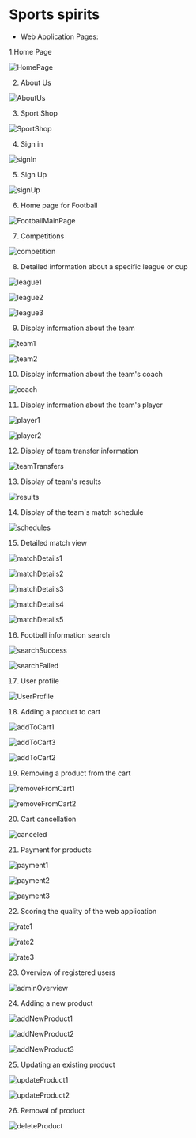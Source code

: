 # Sports spirits

- Web Application Pages:

1.Home Page

![HomePage](https://github.com/Filip-ShabanoskiVp/sports-spirits/assets/52547885/a2f6e7af-3e26-4a0b-a09f-479c7b6785fd)

2. About Us
  
![AboutUs](https://github.com/Filip-ShabanoskiVp/sports-spirits/assets/52547885/9c08fa84-c8f2-41ae-a097-15666bb4d18e)

3. Sport Shop

![SportShop](https://github.com/Filip-ShabanoskiVp/sports-spirits/assets/52547885/91e80049-2690-45e7-be4b-f46c5fa6c513)

4. Sign in

![signIn](https://github.com/Filip-ShabanoskiVp/sports-spirits/assets/52547885/839403c9-d4f0-42e3-a7c8-a6323098fa2c)


5. Sign Up

![signUp](https://github.com/Filip-ShabanoskiVp/sports-spirits/assets/52547885/3dd13379-ee6a-47e7-9f95-aba84d5d2cec)

6. Home page for Football

![FootballMainPage](https://github.com/Filip-ShabanoskiVp/sports-spirits/assets/52547885/9612092f-b40b-482a-b0e9-0c14d95f5c06)

7. Competitions

![competition](https://github.com/Filip-ShabanoskiVp/sports-spirits/assets/52547885/824d23c2-5627-48ce-9204-ca19a4e77612)

8. Detailed information about a specific league or cup

![league1](https://github.com/Filip-ShabanoskiVp/sports-spirits/assets/52547885/542149b1-7bb5-4785-bb28-706b9f51b3af)

![league2](https://github.com/Filip-ShabanoskiVp/sports-spirits/assets/52547885/825f6386-75e2-491e-9f11-77518c2d9336)

![league3](https://github.com/Filip-ShabanoskiVp/sports-spirits/assets/52547885/8ae60941-3724-4c48-b8a8-1cef884bc6f3)


9. Display information about the team

![team1](https://github.com/Filip-ShabanoskiVp/sports-spirits/assets/52547885/08ab3b75-8f62-4922-b92a-d4bbc05436cc)


![team2](https://github.com/Filip-ShabanoskiVp/sports-spirits/assets/52547885/51e01f9d-1c94-483e-9abb-9f5354494cd0)


10. Display information about the team's coach

![coach](https://github.com/Filip-ShabanoskiVp/sports-spirits/assets/52547885/cb11b587-c717-4015-b8d9-c8e31e013306)


11. Display information about the team's player

![player1](https://github.com/Filip-ShabanoskiVp/sports-spirits/assets/52547885/d591ef1e-0e1c-4f8d-a703-449b116104c1)

![player2](https://github.com/Filip-ShabanoskiVp/sports-spirits/assets/52547885/fe819796-54e4-4399-a68d-9e695bb0488a)


12. Display of team transfer information

![teamTransfers](https://github.com/Filip-ShabanoskiVp/sports-spirits/assets/52547885/67cb7f26-2a38-4a01-b077-16886fb2e1b2)


13. Display of team's results

![results](https://github.com/Filip-ShabanoskiVp/sports-spirits/assets/52547885/4feb1256-b94e-4769-bef9-fd669a91808f)


14. Display of the team's match schedule

![schedules](https://github.com/Filip-ShabanoskiVp/sports-spirits/assets/52547885/d5765998-ffe9-4273-9942-48d6e80d032e)

15. Detailed match view

![matchDetails1](https://github.com/Filip-ShabanoskiVp/sports-spirits/assets/52547885/ea5e882f-7477-4664-bd19-0a81d60e92eb)

![matchDetails2](https://github.com/Filip-ShabanoskiVp/sports-spirits/assets/52547885/8165d2c0-151c-4591-b0d8-08101e68be17)

![matchDetails3](https://github.com/Filip-ShabanoskiVp/sports-spirits/assets/52547885/d8b62de4-7570-40b2-afdc-5dfc0cd6697e)

![matchDetails4](https://github.com/Filip-ShabanoskiVp/sports-spirits/assets/52547885/47cdd54e-b20e-4929-bb65-ec5c0a95b975)

![matchDetails5](https://github.com/Filip-ShabanoskiVp/sports-spirits/assets/52547885/5dbfe6f3-d66c-4127-80d7-04e0278b3ca5)

16. Football information search

![searchSuccess](https://github.com/Filip-ShabanoskiVp/sports-spirits/assets/52547885/4dd33fb0-7373-4c0b-8fec-ec16f6f74c5b)


![searchFailed](https://github.com/Filip-ShabanoskiVp/sports-spirits/assets/52547885/5cd18756-2053-46ab-96f7-cc637f5579a5)


17. User profile

![UserProfile](https://github.com/Filip-ShabanoskiVp/sports-spirits/assets/52547885/bcc02bf0-f56e-4997-ade1-268e0784139f)

18. Adding a product to cart

![addToCart1](https://github.com/Filip-ShabanoskiVp/sports-spirits/assets/52547885/bdbc9355-cfac-4fe9-9b1c-db444035c55c)

![addToCart3](https://github.com/Filip-ShabanoskiVp/sports-spirits/assets/52547885/4f19549d-6b04-4eaa-babb-483fdc8e59ff)

![addToCart2](https://github.com/Filip-ShabanoskiVp/sports-spirits/assets/52547885/be66dfbc-45fa-400e-b9e4-91e9ee4f5358)


19. Removing a product from the cart

![removeFromCart1](https://github.com/Filip-ShabanoskiVp/sports-spirits/assets/52547885/00653129-b2a3-45ce-a233-ce427be532fb)

![removeFromCart2](https://github.com/Filip-ShabanoskiVp/sports-spirits/assets/52547885/ca2e98fe-c5b5-47bd-8dc4-9c83982b7719)

20. Cart cancellation

![canceled](https://github.com/Filip-ShabanoskiVp/sports-spirits/assets/52547885/3e858032-37a3-46e0-bc0a-a2d587cbd79a)

21. Payment for products

![payment1](https://github.com/Filip-ShabanoskiVp/sports-spirits/assets/52547885/7f2309e2-56c9-4c97-85b8-69d48ce2f4a3)

![payment2](https://github.com/Filip-ShabanoskiVp/sports-spirits/assets/52547885/b8501981-056b-44ad-88ac-8f5d6d925063)

![payment3](https://github.com/Filip-ShabanoskiVp/sports-spirits/assets/52547885/66f0f1f1-e3e0-4903-9b3c-34173d49e9b8)

22. Scoring the quality of the web application

![rate1](https://github.com/Filip-ShabanoskiVp/sports-spirits/assets/52547885/92d91ca3-8ac7-4917-b4d2-6e99eb03cc5f)

![rate2](https://github.com/Filip-ShabanoskiVp/sports-spirits/assets/52547885/1b2d1596-d69e-4b1d-bdde-db8eac4f1c28)

![rate3](https://github.com/Filip-ShabanoskiVp/sports-spirits/assets/52547885/e988a97f-a78e-4249-8133-4493d62e1f23)

23. Overview of registered users

![adminOverview](https://github.com/Filip-ShabanoskiVp/sports-spirits/assets/52547885/d8fd002f-ea13-4547-a631-bece61e3e625)

24. Adding a new product

![addNewProduct1](https://github.com/Filip-ShabanoskiVp/sports-spirits/assets/52547885/a8632144-5408-4ddc-b9de-a1548872bf32)

![addNewProduct2](https://github.com/Filip-ShabanoskiVp/sports-spirits/assets/52547885/2d5dc0fb-8ff6-4e32-94f2-adcb3cb4ed9e)

![addNewProduct3](https://github.com/Filip-ShabanoskiVp/sports-spirits/assets/52547885/847c11f0-8405-4c80-8902-9c092c71c352)

25. Updating an existing product

![updateProduct1](https://github.com/Filip-ShabanoskiVp/sports-spirits/assets/52547885/9c323e58-db8d-43f5-b713-2f4d96783750)

![updateProduct2](https://github.com/Filip-ShabanoskiVp/sports-spirits/assets/52547885/8c1cb7b9-bcd0-41dc-9b77-18356aecbec1)

26. Removal of product

![deleteProduct](https://github.com/Filip-ShabanoskiVp/sports-spirits/assets/52547885/24fb5451-22c5-49fc-b269-e0d6a7261e59)
